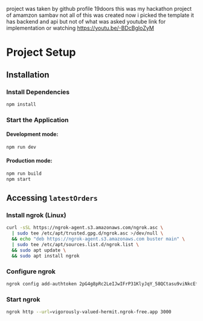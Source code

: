 project was taken by github profile 19doors this was my hackathon project of amamzon sambav not all of this was created now i picked the template it has backend and api but not of what was asked
youtube link for implementation or watching  https://youtu.be/-BDcBgIoZyM
# Project Setup
## Installation

### Install Dependencies
```bash
npm install
```

### Start the Application

#### Development mode:

```bash
npm run dev
```
#### Production mode:
```bash
npm run build
npm start
```

## Accessing `latestOrders`

### Install ngrok (Linux)

```bash
curl -sSL https://ngrok-agent.s3.amazonaws.com/ngrok.asc \
  | sudo tee /etc/apt/trusted.gpg.d/ngrok.asc >/dev/null \
  && echo "deb https://ngrok-agent.s3.amazonaws.com buster main" \
  | sudo tee /etc/apt/sources.list.d/ngrok.list \
  && sudo apt update \
  && sudo apt install ngrok
```
###  Configure ngrok

```bash
ngrok config add-authtoken 2pG4g8pRc2LeIJwIFrP31KlyJqY_58QCtasu9viNkcEfvm4uA
```
### Start ngrok

```bash
ngrok http --url=vigorously-valued-hermit.ngrok-free.app 3000
```
